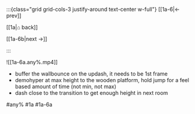 :::{class="grid grid-cols-3 justify-around text-center w-full"}
[[1a-6|← prev]]

[[1a|⌂ back]]

[[1a-6b|next →]]

:::

![[1a-6a.any%.mp4]]

* buffer the wallbounce on the updash, it needs to be 1st frame
* demohyper at max height to the wooden platform, hold jump for a feel based amount of time (not min, not max)
* dash close to the transition to get enough height in next room

#any% #1a #1a-6a
